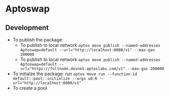 # Aptoswap

## Development

- To publish the package:
    - To publish to local network `aptos move publish --named-addresses Aptoswap=default --url="http://localhost:8080/v1" --max-gas 200000`
    - To publish to local network `aptos move publish --named-addresses Aptoswap=default --url="https://fullnode.devnet.aptoslabs.com/v1" --max-gas 200000`
- To initialze the package: run `aptos move run --function-id default::pool::initialize --args u8:6 --url="http://localhost:8080/v1"`
- To create a pool 